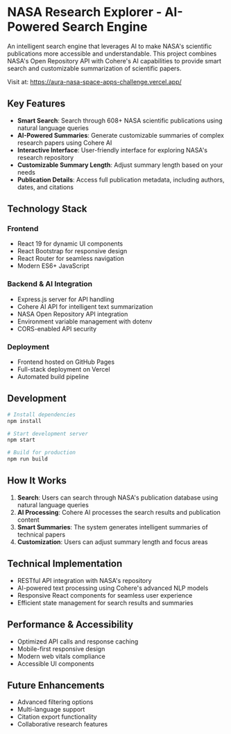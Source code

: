 # NASA Research Explorer - AI-Powered Search Engine

An intelligent search engine that leverages AI to make NASA's scientific publications more accessible and understandable. This project combines NASA's Open Repository API with Cohere's AI capabilities to provide smart search and customizable summarization of scientific papers.

Visit at: https://aura-nasa-space-apps-challenge.vercel.app/

## Key Features
- **Smart Search**: Search through 608+ NASA scientific publications using natural language queries
- **AI-Powered Summaries**: Generate customizable summaries of complex research papers using Cohere AI
- **Interactive Interface**: User-friendly interface for exploring NASA's research repository
- **Customizable Summary Length**: Adjust summary length based on your needs
- **Publication Details**: Access full publication metadata, including authors, dates, and citations

## Technology Stack
### Frontend
- React 19 for dynamic UI components
- React Bootstrap for responsive design
- React Router for seamless navigation
- Modern ES6+ JavaScript

### Backend & AI Integration
- Express.js server for API handling
- Cohere AI API for intelligent text summarization
- NASA Open Repository API integration
- Environment variable management with dotenv
- CORS-enabled API security

### Deployment
- Frontend hosted on GitHub Pages
- Full-stack deployment on Vercel
- Automated build pipeline

## Development
```bash
# Install dependencies
npm install

# Start development server
npm start

# Build for production
npm run build
```

## How It Works
1. **Search**: Users can search through NASA's publication database using natural language queries
2. **AI Processing**: Cohere AI processes the search results and publication content
3. **Smart Summaries**: The system generates intelligent summaries of technical papers
4. **Customization**: Users can adjust summary length and focus areas

## Technical Implementation
- RESTful API integration with NASA's repository
- AI-powered text processing using Cohere's advanced NLP models
- Responsive React components for seamless user experience
- Efficient state management for search results and summaries

## Performance & Accessibility
- Optimized API calls and response caching
- Mobile-first responsive design
- Modern web vitals compliance
- Accessible UI components

## Future Enhancements
- Advanced filtering options
- Multi-language support
- Citation export functionality
- Collaborative research features
